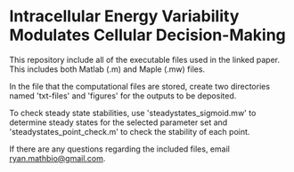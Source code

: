 # Intracellular Energy Variability Modulates Cellular Decision-Making

This repository include all of the executable files used in the linked paper. This includes both Matlab (.m) and Maple (.mw) files.

In the file that the computational files are stored, create two directories named 'txt-files' and 'figures' for the outputs to be deposited. 

To check steady state stabilities, use 'steadystates_sigmoid.mw' to determine steady states for the selected parameter set and 'steadystates_point_check.m' to check the stability of each point. 

If there are any questions regarding the included files, email ryan.mathbio@gmail.com.


